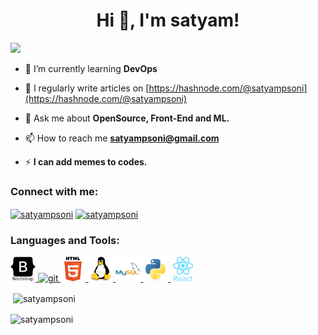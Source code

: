<h1 align="center">Hi 👋, I'm satyam!</h1>
<img src = "https://user-images.githubusercontent.com/94950988/192575507-064e08d7-4440-4b31-bda0-b46ea78de7d0.jpeg">



- 🔭 I’m currently learning **DevOps**

- 📝 I regularly write articles on [https://hashnode.com/@satyampsoni](https://hashnode.com/@satyampsoni)

- 💬 Ask me about **OpenSource, Front-End and ML.**

- 📫 How to reach me **satyampsoni@gmail.com**

- ⚡ **I can add memes to codes.**

<h3 align="left">Connect with me:</h3>
<p align="left">
<a href="https://twitter.com/satyampsoni" target="blank"><img align="center" src="https://raw.githubusercontent.com/rahuldkjain/github-profile-readme-generator/master/src/images/icons/Social/twitter.svg" alt="satyampsoni" height="30" width="40" /></a>
<a href="https://linkedin.com/in/satyampsoni" target="blank"><img align="center" src="https://raw.githubusercontent.com/rahuldkjain/github-profile-readme-generator/master/src/images/icons/Social/linked-in-alt.svg" alt="satyampsoni" height="30" width="40" /></a>
</p>

<h3 align="left">Languages and Tools:</h3>
<p align="left"> <a href="https://getbootstrap.com" target="_blank" rel="noreferrer"> <img src="https://raw.githubusercontent.com/devicons/devicon/master/icons/bootstrap/bootstrap-plain-wordmark.svg" alt="bootstrap" width="40" height="40"/> </a> <a href="https://git-scm.com/" target="_blank" rel="noreferrer"> <img src="https://www.vectorlogo.zone/logos/git-scm/git-scm-icon.svg" alt="git" width="40" height="40"/> </a> <a href="https://www.w3.org/html/" target="_blank" rel="noreferrer"> <img src="https://raw.githubusercontent.com/devicons/devicon/master/icons/html5/html5-original-wordmark.svg" alt="html5" width="40" height="40"/> </a> <a href="https://www.linux.org/" target="_blank" rel="noreferrer"> <img src="https://raw.githubusercontent.com/devicons/devicon/master/icons/linux/linux-original.svg" alt="linux" width="40" height="40"/> </a> <a href="https://www.mysql.com/" target="_blank" rel="noreferrer"> <img src="https://raw.githubusercontent.com/devicons/devicon/master/icons/mysql/mysql-original-wordmark.svg" alt="mysql" width="40" height="40"/> </a> <a href="https://www.python.org" target="_blank" rel="noreferrer"> <img src="https://raw.githubusercontent.com/devicons/devicon/master/icons/python/python-original.svg" alt="python" width="40" height="40"/> </a> <a href="https://reactjs.org/" target="_blank" rel="noreferrer"> <img src="https://raw.githubusercontent.com/devicons/devicon/master/icons/react/react-original-wordmark.svg" alt="react" width="40" height="40"/> </a> </p>

<p>&nbsp;<img align="center" src="https://github-readme-stats.vercel.app/api?username=satyampsoni&show_icons=true&locale=en" alt="satyampsoni" /></p>

<p><img align="center" src="https://github-readme-streak-stats.herokuapp.com/?user=satyampsoni&" alt="satyampsoni" /></p>



